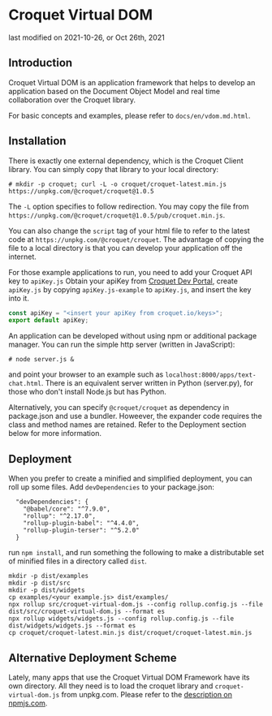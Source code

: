 # Croquet Virtual DOM

last modified on 2021-10-26, or Oct 26th, 2021

## Introduction
Croquet Virtual DOM is an application framework that helps to develop an application based on the Document Object Model and real time collaboration over the Croquet library.

For basic concepts and examples, please refer to `docs/en/vdom.md.html`.

## Installation

There is exactly one external dependency, which is the Croquet Client library. You can simply copy that library to your local directory:

~~~~~~~~
# mkdir -p croquet; curl -L -o croquet/croquet-latest.min.js https://unpkg.com/@croquet/croquet@1.0.5
~~~~~~~~

The `-L` option specifies to follow redirection. You may copy the file from `https://unpkg.com/@croquet/croquet@1.0.5/pub/croquet.min.js`.

You can also change the `script` tag of your html file to refer to the latest code at `https://unpkg.com/@croquet/croquet`. The advantage of copying the file to a local directory is that you can develop your application off the internet.

For those example applications to run, you need to add your Croquet API key to `apiKey.js`
   Obtain your apiKey from [Croquet Dev Portal](croquet.io/keys), create `apiKey.js` by copying `apiKey.js-example` to `apiKey.js`, and insert the key into it.

   ```JavaScript
   const apiKey = "<insert your apiKey from croquet.io/keys>";
   export default apiKey;
   ```


An application can be developed without using npm or additional package manager. You can run the simple http server (written in JavaScript):

~~~~~~~~
# node server.js &
~~~~~~~~

and point your browser to an example such as `localhost:8000/apps/text-chat.html`. There is an equivalent server written in Python (server.py), for those who don't install Node.js but has Python.

Alternatively, you can specify `@croquet/croquet` as dependency in package.json and use a bundler. Howeever, the expander code requires the class and method names are retained. Refer to the Deployment section below for more information.

## Deployment

When you prefer to create a minified and simplified deployment, you can roll up some files. Add `devDependencies` to your package.json:

~~~~~~~~
  "devDependencies": {
    "@babel/core": "^7.9.0",
    "rollup": "^2.17.0",
    "rollup-plugin-babel": "^4.4.0",
    "rollup-plugin-terser": "^5.2.0"
  }
~~~~~~~~

run `npm install`, and run something the following to make a distributable set of minified files in a directory called `dist`.

~~~~~~~~
mkdir -p dist/examples
mkdir -p dist/src
mkdir -p dist/widgets
cp examples/<your example.js> dist/examples/
npx rollup src/croquet-virtual-dom.js --config rollup.config.js --file dist/src/croquet-virtual-dom.js --format es
npx rollup widgets/widgets.js --config rollup.config.js --file dist/widgets/widgets.js --format es
cp croquet/croquet-latest.min.js dist/croquet/croquet-latest.min.js
~~~~~~~~

## Alternative Deployment Scheme

Lately, many apps that use the Croquet Virtual DOM Framework have its own directory. All they need is to load the croquet library and `croquet-virtual-dom.js` from unpkg.com. Please refer to the [description on npmjs.com](https://www.npmjs.com/package/@croquet/virtual-dom).
